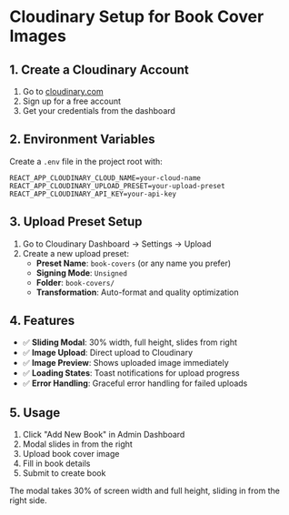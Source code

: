 # Cloudinary Setup for Book Cover Images

## 1. Create a Cloudinary Account

1. Go to [cloudinary.com](https://cloudinary.com)
2. Sign up for a free account
3. Get your credentials from the dashboard

## 2. Environment Variables

Create a `.env` file in the project root with:

```env
REACT_APP_CLOUDINARY_CLOUD_NAME=your-cloud-name
REACT_APP_CLOUDINARY_UPLOAD_PRESET=your-upload-preset
REACT_APP_CLOUDINARY_API_KEY=your-api-key
```

## 3. Upload Preset Setup

1. Go to Cloudinary Dashboard → Settings → Upload
2. Create a new upload preset:
   - **Preset Name**: `book-covers` (or any name you prefer)
   - **Signing Mode**: `Unsigned`
   - **Folder**: `book-covers/`
   - **Transformation**: Auto-format and quality optimization

## 4. Features

- ✅ **Sliding Modal**: 30% width, full height, slides from right
- ✅ **Image Upload**: Direct upload to Cloudinary
- ✅ **Image Preview**: Shows uploaded image immediately
- ✅ **Loading States**: Toast notifications for upload progress
- ✅ **Error Handling**: Graceful error handling for failed uploads

## 5. Usage

1. Click "Add New Book" in Admin Dashboard
2. Modal slides in from the right
3. Upload book cover image
4. Fill in book details
5. Submit to create book

The modal takes 30% of screen width and full height, sliding in from the right side.

